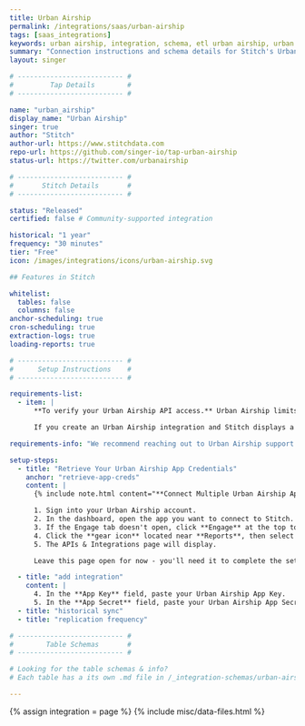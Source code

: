 ```yaml
---
title: Urban Airship
permalink: /integrations/saas/urban-airship
tags: [saas_integrations]
keywords: urban airship, integration, schema, etl urban airship, urban airship etl, urban airship schema
summary: "Connection instructions and schema details for Stitch's Urban Airship integration."
layout: singer

# -------------------------- #
#         Tap Details        #
# -------------------------- #

name: "urban_airship"
display_name: "Urban Airship"
singer: true
author: "Stitch"
author-url: https://www.stitchdata.com
repo-url: https://github.com/singer-io/tap-urban-airship
status-url: https://twitter.com/urbanairship

# -------------------------- #
#       Stitch Details       #
# -------------------------- #

status: "Released"
certified: false # Community-supported integration

historical: "1 year"
frequency: "30 minutes"
tier: "Free"
icon: /images/integrations/icons/urban-airship.svg

## Features in Stitch

whitelist:
  tables: false
  columns: false
anchor-scheduling: true
cron-scheduling: true
extraction-logs: true
loading-reports: true

# -------------------------- #
#      Setup Instructions    #
# -------------------------- #

requirements-list:
  - item: |
      **To verify your Urban Airship API access.** Urban Airship limits API access based on their product plans, meaning some plans have access while others do not.

      If you create an Urban Airship integration and Stitch displays a `401 Unauthorized` or `403 Forbidden` error, you may not have access to Urban Airship's API.

requirements-info: "We recommend reaching out to Urban Airship support to confirm your API access level before beginning the setup in Stitch."

setup-steps:
  - title: "Retrieve Your Urban Airship App Credentials"
    anchor: "retrieve-app-creds"
    content: |
      {% include note.html content="**Connect Multiple Urban Airship Apps**<br>If you want to connect multiple Urban Airship apps to Stitch, you will need to create a separate Urban Airship integration for each app. App credentials are app-specific, meaning only a single app can be connected per Stitch integration." %}

      1. Sign into your Urban Airship account.
      2. In the dashboard, open the app you want to connect to Stitch.
      3. If the Engage tab doesn't open, click **Engage** at the top to open it.
      4. Click the **gear icon** located near **Reports**, then select **APIs & Integrations**.
      5. The APIs & Integrations page will display.

      Leave this page open for now - you'll need it to complete the setup.

  - title: "add integration"
    content: |
      4. In the **App Key** field, paste your Urban Airship App Key.
      5. In the **App Secret** field, paste your Urban Airship App Secret.
  - title: "historical sync"
  - title: "replication frequency"

# -------------------------- #
#        Table Schemas       #
# -------------------------- #

# Looking for the table schemas & info?
# Each table has a its own .md file in /_integration-schemas/urban-airship

---
```

{% assign integration = page %}
{% include misc/data-files.html %}